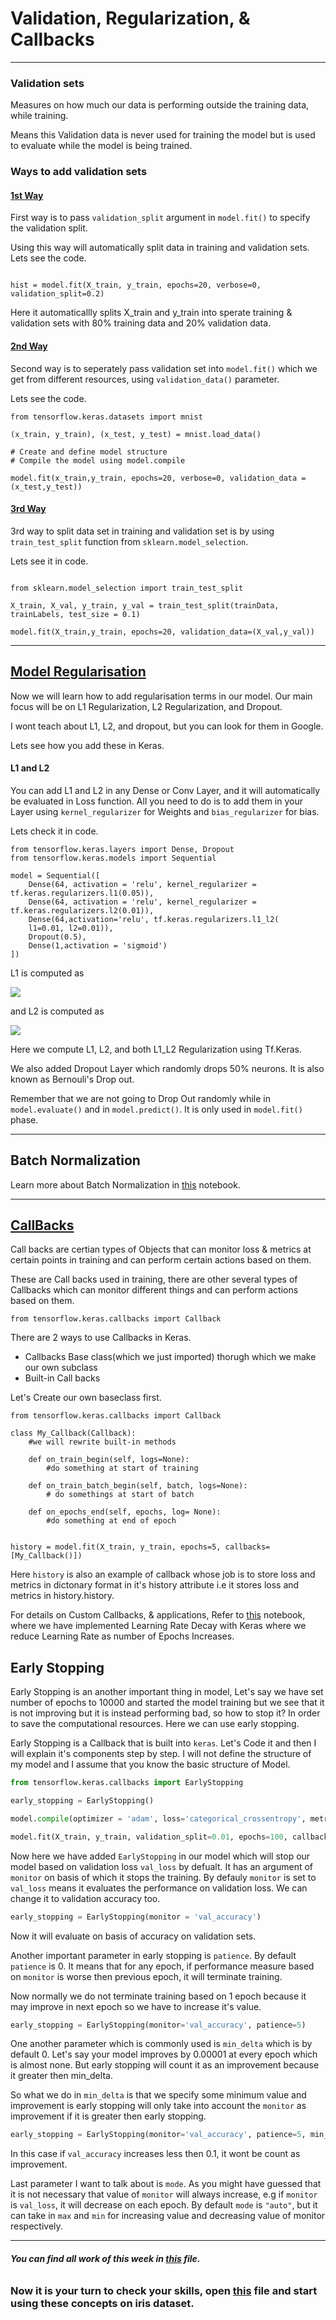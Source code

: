 # Validation, Regularization, & Callbacks
----

### Validation sets 

Measures on how much our data is performing outside the training data, while training. 

Means this Validation data is never used for training the model but is used to evaluate while the model is being trained.

### Ways to add validation sets

#### <u> 1st Way</u>

First way is to pass `validation_split` argument in `model.fit()` to specify the validation split.

Using this way will automatically split data in training and validation sets. Lets see the code.

```python3

hist = model.fit(X_train, y_train, epochs=20, verbose=0, validation_split=0.2)

```

Here it automaticallly splits X_train and y_train into sperate training & validation sets with 80% training data and 20% validation data.

#### <u> 2nd Way </u>

Second way is to seperately pass validation set into `model.fit()` which we get from different resources, using `validation_data()` parameter.

Lets see the code.
```python3
from tensorflow.keras.datasets import mnist

(x_train, y_train), (x_test, y_test) = mnist.load_data()

# Create and define model structure
# Compile the model using model.compile

model.fit(x_train,y_train, epochs=20, verbose=0, validation_data = (x_test,y_test))

```

#### <u> 3rd Way </u>

3rd way to split data set in training and validation set is by using `train_test_split` function from `sklearn.model_selection`.

Lets see it in code.

```python3

from sklearn.model_selection import train_test_split

X_train, X_val, y_train, y_val = train_test_split(trainData, trainLabels, test_size = 0.1)

model.fit(X_train,y_train, epochs=20, validation_data=(X_val,y_val))
```
----

## <u> Model Regularisation</u>

Now we will learn how to add regularisation terms in our model. Our main focus will be on L1 Regularization, L2 Regularization, and Dropout.

I wont teach about L1, L2, and dropout, but you can look for them in Google. 

Lets see how you add these in Keras.

#### L1 and L2
You can add L1 and L2 in any Dense or Conv Layer, and it will automatically be evaluated in Loss function. All you need to do is to add them in your Layer using `kernel_regularizer` for Weights and `bias_regularizer` for bias.

Lets check it in code.

```python3
from tensorflow.keras.layers import Dense, Dropout
from tensorflow.keras.models import Sequential

model = Sequential([
    Dense(64, activation = 'relu', kernel_regularizer = tf.keras.regularizers.l1(0.05)),
    Dense(64, activation = 'relu', kernel_regularizer = tf.keras.regularizers.l2(0.01)),
    Dense(64,activation='relu', tf.keras.regularizers.l1_l2(
    l1=0.01, l2=0.01)),
    Dropout(0.5),
    Dense(1,activation = 'sigmoid')
])

```

L1 is computed as 

<img src=0.PNG></img>

and L2 is computed as

<img src=1.PNG></img>

Here we compute L1, L2, and both L1_L2 Regularization using Tf.Keras.

We also added Dropout Layer which randomly drops 50% neurons. It is also known as Bernouli's Drop out.

Remember that we are not going to Drop Out randomly while in `model.evaluate()` and in `model.predict()`. It is only used in `model.fit()` phase.

---

## Batch Normalization

Learn more about Batch Normalization in [this](Batch%20normalisation.ipynb) notebook.

----

## <u> CallBacks </u>

Call backs are certian types of Objects that can monitor loss & metrics at certain points in training and can perform certain actions based on them.

These are Call backs used in training, there are other several types of Callbacks which can monitor different things and can perform actions based on them.

```python3
from tensorflow.keras.callbacks import Callback
```

There are 2 ways to use Callbacks in Keras.
- Callbacks Base class(which we just imported) thorugh which we make our own subclass
- Built-in Call backs

Let's Create our own baseclass first.

```python3
from tensorflow.keras.callbacks import Callback

class My_Callback(Callback):
    #we will rewrite built-in methods

    def on_train_begin(self, logs=None):
        #do something at start of training
    
    def on_train_batch_begin(self, batch, logs=None):
        # do somethings at start of batch

    def on_epochs_end(self, epochs, log= None):
        #do something at end of epoch


history = model.fit(X_train, y_train, epochs=5, callbacks=[My_Callback()])

```

Here `history` is also an example of callback whose job is to store loss and metrics in dictonary format in it's history attribute i.e it stores loss and metrics in history.history.

For details on Custom Callbacks, & applications, Refer to [this](Custom%20Callback.ipynb) notebook, where we have implemented Learning Rate Decay with Keras where we reduce Learning Rate as number of Epochs Increases.

## Early Stopping

Early Stopping is an another important thing in model, Let's say we have set number of epochs to 10000 and started the model training but we see that it is not improving but it is instead performing bad, so how to stop it? In order to save the computational resources.
Here we can use early stopping.

Early Stopping is a Callback that is built into `keras`. Let's Code it and then I will 
explain it's components step by step. I will not define the structure of my model and I 
assume that you know the basic structure of Model.

```python
from tensorflow.keras.callbacks import EarlyStopping

early_stopping = EarlyStopping()

model.compile(optimizer = 'adam', loss='categorical_crossentropy', metrics=['accuracy'])

model.fit(X_train, y_train, validation_split=0.01, epochs=100, callbacks=[early_stopping])
```

Now here we have added `EarlyStopping` in our model which will stop our model based on validation loss `val_loss` by defualt.
It has an argument of `monitor` on basis of which it stops the training. By defauly
`monitor` is set to `val_loss` means it evaluates the performance on validation loss. We can change
it to validation accuracy too.
 
```python
early_stopping = EarlyStopping(monitor = 'val_accuracy')
```

Now it will evaluate on basis of accuracy on validation sets.

Another important parameter in early stopping is `patience`. By default `patience` is 0.
It means that for any epoch, if performance measure based on `monitor` is worse then previous 
epoch, it will terminate training.

Now normally we do not terminate training based on 1 epoch because it may improve in next epoch
so we have to increase it's value.

```python
early_stopping = EarlyStopping(monitor='val_accuracy', patience=5)
```
One another parameter which is commonly used is `min_delta` which is by default 0. Let's say your model improves
by 0.00001 at every epoch which is almost none. But early stopping will count it as an
improvement because it greater then min_delta. 

So what we do in `min_delta` is that we specify some minimum value and improvement is 
early stopping will only take into account the `monitor` as improvement if it is greater 
then early stopping.

```python
early_stopping = EarlyStopping(monitor='val_accuracy', patience=5, min_delta=0.1)
```
In this case if `val_accuracy` increases less then 0.1, it wont be count as improvement.

Last parameter I want to talk about is `mode`. As you might have guessed that it is not necessary
that value of  `monitor` will always increase, e.g if `monitor` is `val_loss`, it will 
decrease on each epoch. By default `mode` is `"auto"`, but it can take in `max` and `min` for
increasing value and decreasing value of monitor respectively.

------

###### <b>You can find all work of this week in [this](Validation_Regularization_CallBacks.ipynb) file. 
### Now it is your turn to check your skills, open [this]() file and start using these concepts on iris dataset.

